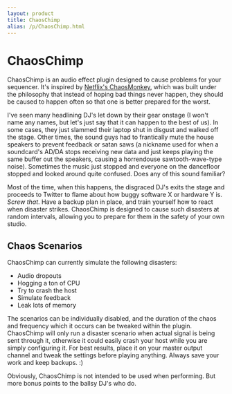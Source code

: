 ```yaml
---
layout: product
title: ChaosChimp
alias: /p/ChaosChimp.html
---
```


ChaosChimp
==========

ChaosChimp is an audio effect plugin designed to cause problems for your
sequencer. It's inspired by [Netflix's ChaosMonkey][1], which was built under
the philosophy that instead of hoping bad things never happen, they should be
caused to happen often so that one is better prepared for the worst.

I've seen many headlining DJ's let down by their gear onstage (I won't name
any names, but let's just say that it can happen to the best of us). In some
cases, they just slammed their laptop shut in disgust and walked off the
stage. Other times, the sound guys had to frantically mute the house speakers
to prevent feedback or satan saws (a nickname used for when a soundcard's
AD/DA stops receiving new data and just keeps playing the same buffer out the
speakers, causing a horrendouse sawtooth-wave-type noise). Sometimes the music
just stopped and everyone on the dancefloor stopped and looked around quite
confused. Does any of this sound familiar?

Most of the time, when this happens, the disgraced DJ's exits the stage and
proceeds to Twitter to flame about how buggy software X or hardware Y is.
*Screw that*. Have a backup plan in place, and train yourself how to react
when disaster strikes. ChaosChimp is designed to cause such disasters at
random intervals, allowing you to prepare for them in the safety of your own
studio.


Chaos Scenarios
---------------

ChaosChimp can currently simulate the following disasters:

* Audio dropouts
* Hogging a ton of CPU
* Try to crash the host
* Simulate feedback
* Leak lots of memory

The scenarios can be individually disabled, and the duration of the chaos and
frequency which it occurs can be tweaked within the plugin. ChaosChimp will
only run a disaster scenario when actual signal is being sent through it,
otherwise it could easily crash your host while you are simply configuring it.
For best results, place it on your master output channel and tweak the
settings before playing anything. Always save your work and keep backups. :)

Obviously, ChaosChimp is not intended to be used when performing. But more
bonus points to the ballsy DJ's who do.


[1]: http://techblog.netflix.com/2010/12/5-lessons-weve-learned-using-aws.html

